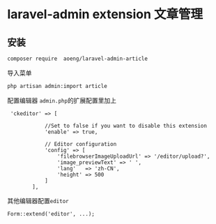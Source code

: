 laravel-admin extension 文章管理
=====

## 安装

```bash
composer require  aoeng/laravel-admin-article
```

导入菜单

```bash
php artisan admin:import article
```

配置编辑器 `admin.php`的扩展配置里加上

``` 
 'ckeditor' => [

            //Set to false if you want to disable this extension
            'enable' => true,

            // Editor configuration
            'config' => [
                'filebrowserImageUploadUrl' => '/editor/upload?',
                'image_previewText' => ' ',
                'lang'   => 'zh-CN',
                'height' => 500
            ]
        ],
```
其他编辑器配置`editor`
```injectablephp
Form::extend('editor', ...);
```
